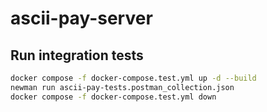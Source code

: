 # ascii-pay-server

## Run integration tests

```bash
docker compose -f docker-compose.test.yml up -d --build
newman run ascii-pay-tests.postman_collection.json
docker compose -f docker-compose.test.yml down
```
